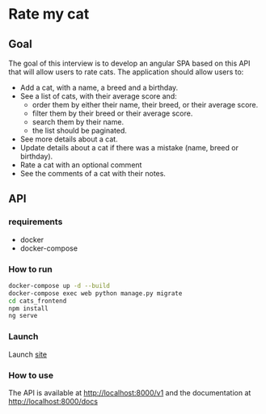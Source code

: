 # Rate my cat

## Goal

The goal of this interview is to develop an angular SPA based on this API that will allow users to rate cats. The application should allow users to:

- Add a cat, with a name, a breed and a birthday.
- See a list of cats, with their average score and:
  - order them by either their name, their breed, or their average score.
  - filter them by their breed or their average score.
  - search them by their name.
  - the list should be paginated.
- See more details about a cat.
- Update details about a cat if there was a mistake (name, breed or birthday).
- Rate a cat with an optional comment
- See the comments of a cat with their notes.

## API

### requirements

- docker
- docker-compose

### How to run

```bash
docker-compose up -d --build
docker-compose exec web python manage.py migrate
cd cats_frontend
npm install
ng serve
```

### Launch 

Launch [site](http://localhost:4200)

### How to use

The API is available at [http://localhost:8000/v1](http://localhost:8000/v1) and the documentation at [http://localhost:8000/docs](http://localhost:8000/docs)